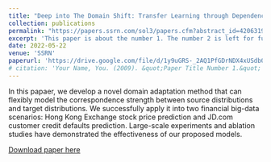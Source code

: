 ```yaml
---
title: "Deep into The Domain Shift: Transfer Learning through Dependence Regularization"
collection: publications
permalink: "https://papers.ssrn.com/sol3/papers.cfm?abstract_id=4206319"
excerpt: 'This paper is about the number 1. The number 2 is left for future work.'
date: 2022-05-22
venue: 'SSRN'
paperurl: 'https://drive.google.com/file/d/1y9uGRS-_2AQ1PfGDrNDX4xUSdb093dxk/view'
# citation: 'Your Name, You. (2009). &quot;Paper Title Number 1.&quot; <i>Journal 1</i>. 1(1).'
---
```

In this papaer, we develop a novel domain adaptation method that can flexibly model the correspondence strength between source distributions and target distributions. We successfully apply it into two financial big-data scenarios: Hong Kong Exchange stock price prediction and JD.com customer credit defaults prediction. Large-scale experiments and ablation studies have demonstrated the effectiveness of our proposed models.

[Download paper here](https://drive.google.com/file/d/1y9uGRS-_2AQ1PfGDrNDX4xUSdb093dxk/view)

<!-- Recommended citation: Your Name, You. (2009). "Paper Title Number 1." <i>Journal 1</i>. 1(1). -->